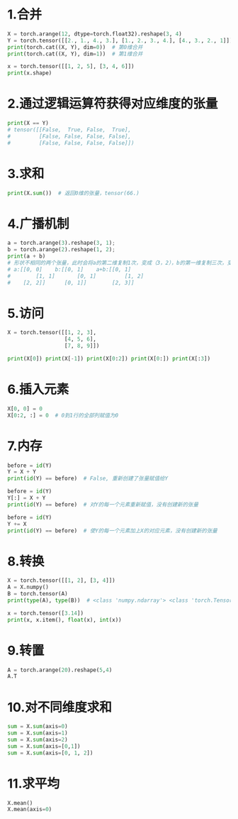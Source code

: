# 1.合并
```python
X = torch.arange(12, dtype=torch.float32).reshape(3, 4)
Y = torch.tensor([[2., 1., 4., 3.], [1., 2., 3., 4.], [4., 3., 2., 1]])
print(torch.cat((X, Y), dim=0))  # 第0维合并
print(torch.cat((X, Y), dim=1))  # 第1维合并

x = torch.tensor([[1, 2, 5], [3, 4, 6]])
print(x.shape)
```

# 2.通过逻辑运算符获得对应维度的张量
```python
print(X == Y)  
# tensor([[False,  True, False,  True],
#         [False, False, False, False],
#         [False, False, False, False]])
```

# 3.求和
```python
print(X.sum())  # 返回0维的张量，tensor(66.)
```

# 4.广播机制
```python
a = torch.arange(3).reshape(3, 1);
b = torch.arange(2).reshape(1, 2);
print(a + b)  
# 形状不相同的两个张量，此时会将a的第二维复制1次，变成（3，2），b的第一维复制三次，变成（3，2）
# a:[[0, 0]    b:[[0, 1]    a+b:[[0, 1]
#		 [1, 1]       [0, 1]         [1, 2]
#    [2, 2]]      [0, 1]]        [2, 3]]
```

# 5.访问
```python
X = torch.tensor([[1, 2, 3],
                  [4, 5, 6],
                  [7, 8, 9]])

print(X[0]) print(X[-1]) print(X[0:2]) print(X[0:]) print(X[:3])
```

# 6.插入元素
```python
X[0, 0] = 0
X[0:2, :] = 0  # 0到1行的全部列赋值为0
```

# 7.内存
```python
before = id(Y)
Y = X + Y
print(id(Y) == before)  # False, 重新创建了张量赋值给Y

before = id(Y)
Y[:] = X + Y
print(id(Y) == before)  # 对Y的每一个元素重新赋值，没有创建新的张量

before = id(Y)
Y += X
print(id(Y) == before)  # 使Y的每一个元素加上X的对应元素，没有创建新的张量
```

# 8.转换
```python
X = torch.tensor([[1, 2], [3, 4]])
A = X.numpy()
B = torch.tensor(A)
print(type(A), type(B))  # <class 'numpy.ndarray'> <class 'torch.Tensor'>

x = torch.tensor([3.14])
print(x, x.item(), float(x), int(x))
```

# 9.转置
```python
A = torch.arange(20).reshape(5,4)
A.T
```

# 10.对不同维度求和
```python
sum = X.sum(axis=0)
sum = X.sum(axis=1)
sum = X.sum(axis=2)
sum = X.sum(axis=[0,1])
sum = X.sum(axis=[0, 1, 2])
```

# 11.求平均
```python
X.mean()
X.mean(axis=0)
```
